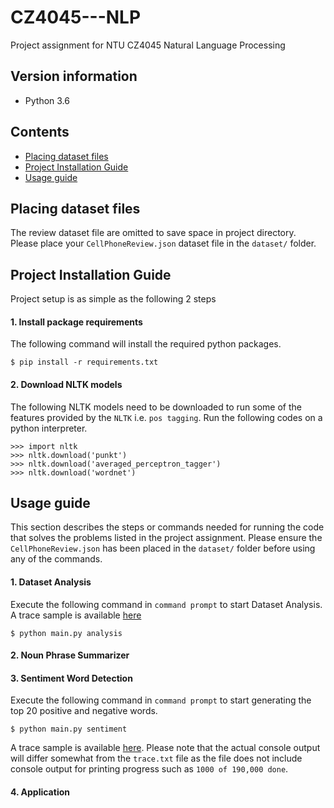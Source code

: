 # CZ4045---NLP
Project assignment for NTU CZ4045 Natural Language Processing

## Version information
- Python 3.6


## Contents
- [Placing dataset files](#placing-dataset-files)
- [Project Installation Guide](#project-installation-guide)
- [Usage guide](#usage-guide)


## Placing dataset files
The review dataset file are omitted to save space in project directory. Please place your `CellPhoneReview.json` dataset file in the `dataset/` folder.

## Project Installation Guide
Project setup is as simple as the following 2 steps
#### 1. Install package requirements
The following command will install the required python packages.
```
$ pip install -r requirements.txt
```

#### 2. Download NLTK models
The following NLTK models need to be downloaded to run some of the features provided by the `NLTK` i.e. `pos tagging`. Run the following codes on a python interpreter.
```
>>> import nltk
>>> nltk.download('punkt')
>>> nltk.download('averaged_perceptron_tagger')
>>> nltk.download('wordnet')
```

## Usage guide
This section describes the steps or commands needed for running the code that solves the problems listed in the project assignment. Please ensure the `CellPhoneReview.json` has been placed in the `dataset/` folder before using any of the commands.

#### 1. Dataset Analysis
Execute the following command in `command prompt` to start Dataset Analysis. A trace sample is available [here](results/Dataset%20Analysis/trace.txt)
```
$ python main.py analysis
``` 

#### 2. Noun Phrase Summarizer


#### 3. Sentiment Word Detection
Execute the following command in `command prompt` to start generating the top 20 positive and negative words.
```
$ python main.py sentiment
``` 
A trace sample is available [here](results/sentiment_word_detection/trace.txt). Please note that the actual console output will differ somewhat from the `trace.txt` file as the file does not include console output for printing progress such as `1000 of 190,000 done`.

#### 4. Application
